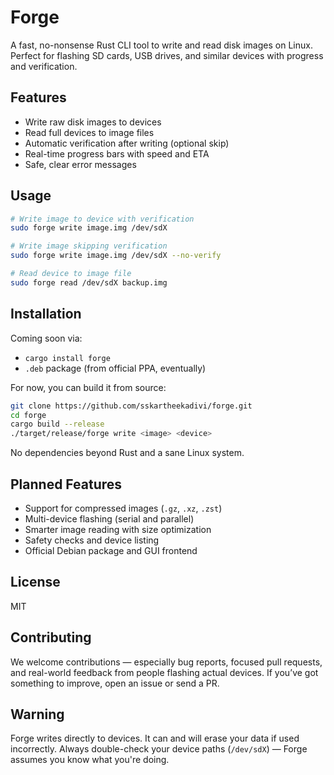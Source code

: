 # Forge

A fast, no-nonsense Rust CLI tool to write and read disk images on Linux. Perfect for flashing SD cards, USB drives, and similar devices with progress and verification.

## Features

- Write raw disk images to devices  
- Read full devices to image files  
- Automatic verification after writing (optional skip)  
- Real-time progress bars with speed and ETA  
- Safe, clear error messages  

## Usage

```bash
# Write image to device with verification
sudo forge write image.img /dev/sdX

# Write image skipping verification
sudo forge write image.img /dev/sdX --no-verify

# Read device to image file
sudo forge read /dev/sdX backup.img
````

## Installation

Coming soon via:

- `cargo install forge`
- `.deb` package (from official PPA, eventually)

For now, you can build it from source:
```bash
git clone https://github.com/sskartheekadivi/forge.git
cd forge
cargo build --release
./target/release/forge write <image> <device>  
```

No dependencies beyond Rust and a sane Linux system.

## Planned Features

* Support for compressed images (`.gz`, `.xz`, `.zst`)
* Multi-device flashing (serial and parallel)
* Smarter image reading with size optimization
* Safety checks and device listing
* Official Debian package and GUI frontend

## License

MIT

## Contributing

We welcome contributions — especially bug reports, focused pull requests, and real-world feedback from people flashing actual devices. If you’ve got something to improve, open an issue or send a PR.

## Warning

Forge writes directly to devices. It can and will erase your data if used incorrectly. Always double-check your device paths (`/dev/sdX`) — Forge assumes you know what you're doing.
